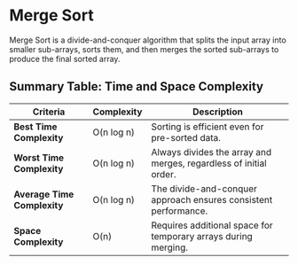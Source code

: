 # Merge Sort

Merge Sort is a divide-and-conquer algorithm that splits the input array into smaller sub-arrays, sorts them, and then merges the sorted sub-arrays to produce the final sorted array.

## Summary Table: Time and Space Complexity

| Criteria                     | Complexity     | Description                                                  |
|------------------------------|----------------|--------------------------------------------------------------|
| **Best Time Complexity**      | O(n log n)     | Sorting is efficient even for pre-sorted data.               |
| **Worst Time Complexity**     | O(n log n)     | Always divides the array and merges, regardless of initial order. |
| **Average Time Complexity**   | O(n log n)     | The divide-and-conquer approach ensures consistent performance. |
| **Space Complexity**          | O(n)           | Requires additional space for temporary arrays during merging. |

